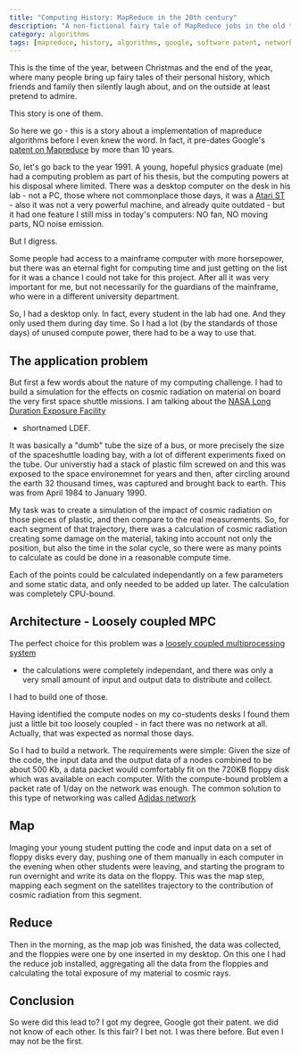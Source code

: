 ```yaml
---
title: "Computing History: MapReduce in the 20th century"
description: "A non-fictional fairy tale of MapReduce jobs in the old times"
category: algorithms 
tags: [mapreduce, history, algorithms, google, software patent, network]
---
```



This is the time of the year, between Christmas and the end of the year,
where many people bring up fairy tales of their personal history, which
friends and family then silently laugh about, and on the outside at
least pretend to admire.

This story is one of them. 

<!--more-->

So here we go - this is a story about a implementation of mapreduce
algorithms before I even knew the word. In fact, it pre-dates Google's
[patent on
Mapreduce](http://patft.uspto.gov/netacgi/nph-Parser?Sect1=PTO1&Sect2=HITOFF&d=PALL&p=1&u=/netahtml/PTO/srchnum.htm&r=1&f=G&l=50&s1=7,650,331.PN.&OS=PN/7,650,331&RS=PN/7,650,331)
by more than 10 years.


So, let's go back to the year 1991. A young, hopeful physics graduate
(me) had a computing problem as part of his thesis, but the computing
powers at his disposal where limited. There was a desktop computer on
the desk in his lab -
not a PC, those where not commonplace those days, it was a [Atari ST
](http://en.wikipedia.org/wiki/Atari_ST) - also it was not a very
powerful machine,
and already quite outdated - but it had one feature I still miss in
today's computers: NO fan, NO moving parts, NO noise emission.

But I digress.

Some people had access to a mainframe computer with more horsepower,
but there was an eternal fight for computing time and just getting on
the list for it was a chance I could not take for this project. After
all it was very important for me, but not necessarily for the guardians
of the mainframe, who were in a different university department.

So, I had a desktop only. In fact, every student in the lab had one. And
they only used them during day time. So I had a lot (by the standards
of those days) of unused compute power, there had to be a way to use that.

## The application problem

But first a few words about the nature of my computing
challenge. I had to build a simulation for the effects on cosmic
radiation on material on board the very first space shuttle
missions. I am talking about the [NASA Long Duration Exposure
Facility](http://en.wikipedia.org/wiki/Long_Duration_Exposure_Facility)
- shortnamed LDEF.

It was basically a "dumb" tube the size of a bus, or more precisely the
size of the spaceshuttle loading bay,
with a lot of different experiments fixed on the tube. Our universtiy
had a stack of plastic film screwed on and this was exposed to the space
environemnet for years and then, after circling around the earth 32
thousand times, was captured and brought back to earth. This was from
April 1984 to January 1990.

My task was to create a simulation of the impact of cosmic radiation on
those pieces of plastic, and then compare to the real measurements.
So, for each segment of that trajectory, there was a calculation of cosmic 
radiation creating some damage on the material, taking into account not 
only the position, but also the time in the solar cycle, so there were as 
many points to calculate as could be done in a reasonable compute time.

Each of the points could be calculated independantly on a few parameters
and some static data, and only needed to be added up later. The
calculation was completely CPU-bound.

## Architecture - Loosely coupled MPC

The perfect choice for this problem was a [loosely coupled multiprocessing
system](http://en.wikipedia.org/wiki/Multiprocessing#Loosely_coupled_multiprocessor_system)
- the calculations were completely independant, and there was only a
very small amount of input and output data to distribute and collect.

I had to build one of those.

Having identified the compute nodes on my co-students desks I found them
just a little bit too loosely coupled - in fact there was no network at
all. Actually, that was expected as normal those days.

So I had to build a network. The requirements were simple: Given the size
of the code, the input data and the output data of a nodes combined to
be about 500 Kb, a data packet would comfortably fit on the 720KB floppy
disk which was available on each computer. With the compute-bound
problem a packet rate of 1/day on the network was enough. The
common solution to this type of networking was called [Adidas
network](http://www.urbandictionary.com/define.php?term=Adidas+network)

## Map

Imaging your young student putting the code and input data on a set
of floppy disks every day, pushing one of them manually in each computer in
the evening when other students were leaving, and starting the program to run
overnight and write its data on the floppy. This was the map step,
mapping each segment on the satellites trajectory to the contribution
of cosmic radiation from this segment.


## Reduce

Then in the morning, as the map
job was finished, the data was collected, and the floppies were one by
one inserted in my desktop. On this one I had the reduce job installed,
aggregating all the data from the floppies and calculating the total
exposure of my material to cosmic rays.

## Conclusion

So were did this lead to? I got my degree, Google got their patent. we
did not know of each other. Is this fair? I bet not. I was there
before. But even I may not be the first.


